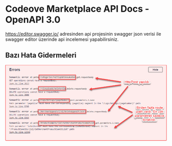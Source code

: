 # Codeove Marketplace API Docs - OpenAPI 3.0

https://editor.swagger.io/ adresinden api projesinin swagger json verisi ile swagger editor üzerinde api incelemesi yapabilirsiniz.

## Bazı Hata Gidermeleri
![fixes](/images/fixes.jpg)
